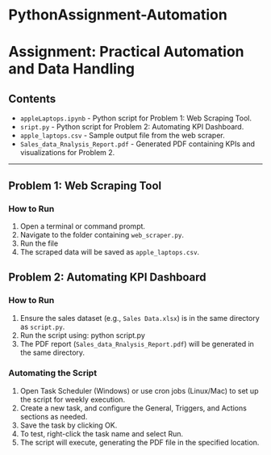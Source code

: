# PythonAssignment-Automation

# Assignment: Practical Automation and Data Handling

## Contents
- `appleLaptops.ipynb` - Python script for Problem 1: Web Scraping Tool.
- `sript.py` - Python script for Problem 2: Automating KPI Dashboard.
- `apple_laptops.csv` - Sample output file from the web scraper.
- `Sales_data_Rnalysis_Report.pdf` - Generated PDF containing KPIs and visualizations for Problem 2.


---

## Problem 1: Web Scraping Tool
### How to Run
1. Open a terminal or command prompt.
2. Navigate to the folder containing `web_scraper.py`.
3. Run the file
4. The scraped data will be saved as `apple_laptops.csv`.

## Problem 2: Automating KPI Dashboard
### How to Run
1. Ensure the sales dataset (e.g., `Sales Data.xlsx`) is in the same directory as `script.py`.
2. Run the script using: python script.py
3. The PDF report (`Sales_data_Rnalysis_Report.pdf`) will be generated in the same directory.


### Automating the Script
1. Open Task Scheduler (Windows) or use cron jobs (Linux/Mac) to set up the script for weekly execution.
2. Create a new task, and configure the General, Triggers, and Actions sections as needed.
3. Save the task by clicking OK.
4. To test, right-click the task name and select Run.
5. The script will execute, generating the PDF file in the specified location.
   






